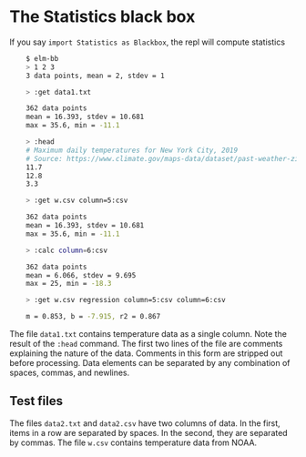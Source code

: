 
# The Statistics black box

If you say `import Statistics as Blackbox`, the repl will compute statistics

```bash
    $ elm-bb
    > 1 2 3
    3 data points, mean = 2, stdev = 1

    > :get data1.txt

    362 data points
    mean = 16.393, stdev = 10.681
    max = 35.6, min = -11.1

    > :head
    # Maximum daily temperatures for New York City, 2019
    # Source: https://www.climate.gov/maps-data/dataset/past-weather-zip-code-data-table
    11.7
    12.8
    3.3

    > :get w.csv column=5:csv

    362 data points
    mean = 16.393, stdev = 10.681
    max = 35.6, min = -11.1

    > :calc column=6:csv

    362 data points
    mean = 6.066, stdev = 9.695
    max = 25, min = -18.3

    > :get w.csv regression column=5:csv column=6:csv

    m = 0.853, b = -7.915, r2 = 0.867    
```

The file `data1.txt` contains temperature data as a single column. Note the
result of the `:head` command.  The first two lines of the
file are comments explaining the nature of the data. Comments
in this form are stripped out before processing.  Data elements can be
separated by any combination of spaces, commas, and newlines.

## Test files

The  files `data2.txt` and `data2.csv` have two columns of data. In the first,
items in a row are separated by spaces.  In the second, they are separated
by commas.  The file `w.csv` contains temperature data from NOAA.
